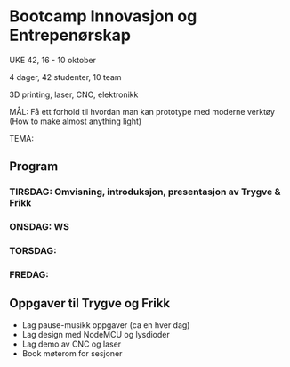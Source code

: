 # Bootcamp Innovasjon og Entrepenørskap 
UKE 42, 16 - 10 oktober

4 dager, 42 studenter, 10 team 

3D printing, laser, CNC, elektronikk

MÅL: Få ett forhold til hvordan man kan prototype med moderne verktøy (How to make almost anything light)

TEMA: 


## Program 
### TIRSDAG: Omvisning, introduksjon, presentasjon av Trygve & Frikk

### ONSDAG: WS

### TORSDAG: 

### FREDAG: 


## Oppgaver til Trygve og Frikk

- Lag pause-musikk oppgaver (ca en hver dag) 
- Lag design med NodeMCU og lysdioder
- Lag demo av CNC og laser 
- Book møterom for sesjoner 
